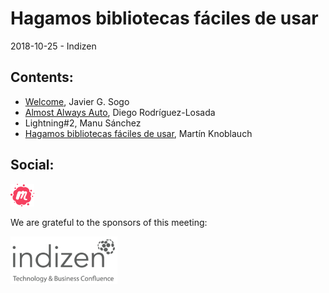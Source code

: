 # Hagamos bibliotecas fáciles de usar
2018-10-25 - Indizen

## Contents:
- [Welcome](welcome.pdf), Javier G. Sogo
- [Almost Always Auto](Almost.Always.Auto.pdf), Diego Rodríguez-Losada
- Lightning#2, Manu Sánchez
- [Hagamos bibliotecas fáciles de usar](Madrid_C_Cpp_2018_10_25_MartinKR_Bibliotecas_16_9.pdf), Martín Knoblauch

## Social:
[<img src="../assets/brand-logos/meetup.svg" alt="meetup" height="36"/>](https://www.meetup.com/es-ES/Madrid-C-Cpp/events/255584452/)

We are grateful to the sponsors of this meeting:  

![Indizen](../assets/sponsor-logos/indizen.png)  
